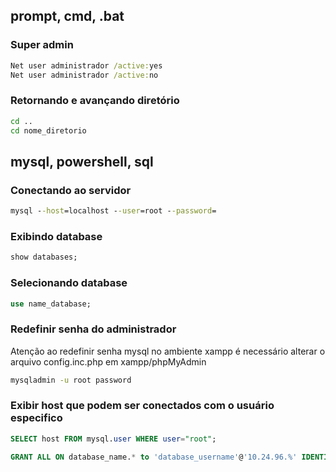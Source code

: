 ## prompt, cmd, .bat

### Super admin
```bat
Net user administrador /active:yes
Net user administrador /active:no
```

### Retornando e avançando diretório
```cmd
cd ..
cd nome_diretorio
```

## mysql, powershell, sql

### Conectando ao servidor
```cmd
mysql --host=localhost --user=root --password=
```

### Exibindo database
```sql
show databases;
```

### Selecionando database
```sql
use name_database;
```

### Redefinir senha do administrador
Atenção ao redefinir senha mysql no ambiente xampp é necessário alterar o arquivo config.inc.php em xampp/phpMyAdmin
```cmd
mysqladmin -u root password
```

### Exibir host que podem ser conectados com o usuário especifico
```sql
SELECT host FROM mysql.user WHERE user="root";
```

```sql
GRANT ALL ON database_name.* to 'database_username'@'10.24.96.%' IDENTIFIED BY 'database_password';
```
